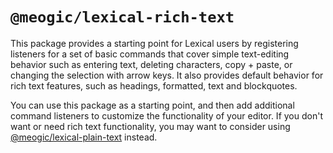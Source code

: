 # `@meogic/lexical-rich-text`

This package provides a starting point for Lexical users by registering listeners for a set of basic commands that cover simple text-editing behavior such as entering text, deleting characters, copy + paste, or changing the selection with arrow keys. It also provides default behavior for rich text features, such as headings, formatted, text and blockquotes.

You can use this package as a starting point, and then add additional command listeners to customize the functionality of your editor. If you don't want or need rich text functionality, you may want to consider using [@meogic/lexical-plain-text](https://lexical.dev/docs/packages/lexical-plain-text) instead.
